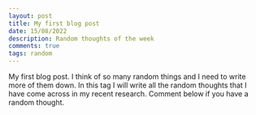 ```yaml
---
layout: post
title: My first blog post
date: 15/08/2022
description: Random thoughts of the week
comments: true
tags: random
---
```

My first blog post. I think of so many random things and I need to write more of them down. In this tag I will write all the random thoughts that I have come across in my recent research. Comment below if you have a random thought.